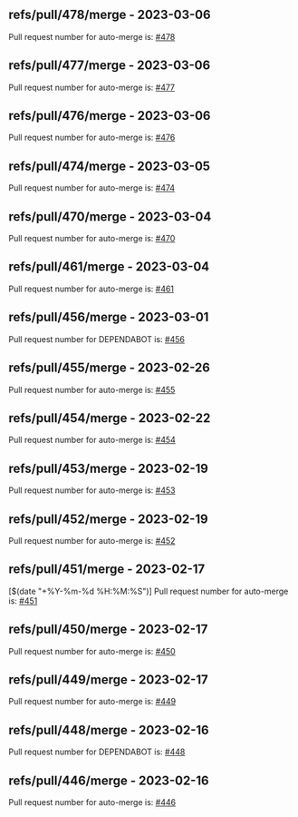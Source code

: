 ## refs/pull/478/merge - 2023-03-06

Pull request number for auto-merge is: [#478](https://github.com/jge162/Action-workflows/pull/478)

## refs/pull/477/merge - 2023-03-06

Pull request number for auto-merge is: [#477](https://github.com/jge162/Action-workflows/pull/477)

## refs/pull/476/merge - 2023-03-06

Pull request number for auto-merge is: [#476](https://github.com/jge162/Action-workflows/pull/476)

## refs/pull/474/merge - 2023-03-05

Pull request number for auto-merge is: [#474](https://github.com/jge162/Action-workflows/pull/474)

## refs/pull/470/merge - 2023-03-04

Pull request number for auto-merge is: [#470](https://github.com/jge162/Action-workflows/pull/470)

## refs/pull/461/merge - 2023-03-04

Pull request number for auto-merge is: [#461](https://github.com/jge162/Action-workflows/pull/461)

## refs/pull/456/merge - 2023-03-01

Pull request number for DEPENDABOT is: [#456](https://github.com/jge162/Action-workflows/pull/456)

## refs/pull/455/merge - 2023-02-26

Pull request number for auto-merge is: [#455](https://github.com/jge162/Action-workflows/pull/455)

## refs/pull/454/merge - 2023-02-22

Pull request number for auto-merge is: [#454](https://github.com/jge162/Action-workflows/pull/454)

## refs/pull/453/merge - 2023-02-19

Pull request number for auto-merge is: [#453](https://github.com/jge162/Action-workflows/pull/453)

## refs/pull/452/merge - 2023-02-19

Pull request number for auto-merge is: [#452](https://github.com/jge162/Action-workflows/pull/452)

## refs/pull/451/merge - 2023-02-17

[$(date "+%Y-%m-%d %H:%M:%S")] Pull request number for auto-merge is: [#451](https://github.com/jge162/Action-workflows/pull/451)

## refs/pull/450/merge - 2023-02-17

Pull request number for auto-merge is: [#450](https://github.com/jge162/Action-workflows/pull/450)

## refs/pull/449/merge - 2023-02-17

Pull request number for auto-merge is: [#449](https://github.com/jge162/Action-workflows/pull/449)

## refs/pull/448/merge - 2023-02-16

Pull request number for DEPENDABOT is: [#448](https://github.com/jge162/Action-workflows/pull/448)

## refs/pull/446/merge - 2023-02-16

Pull request number for auto-merge is: [#446](https://github.com/jge162/Action-workflows/pull/446)
